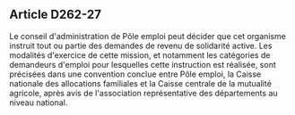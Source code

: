 ## Article D262-27


Le conseil d'administration de Pôle emploi peut décider que cet organisme instruit tout ou partie des
demandes de revenu de solidarité active. Les modalités d'exercice de cette mission, et notamment les
catégories de demandeurs d'emploi pour lesquelles cette instruction est réalisée, sont précisées dans une
convention conclue entre Pôle emploi, la Caisse nationale des allocations familiales et la Caisse centrale de
la mutualité agricole, après avis de l'association représentative des départements au niveau national.

